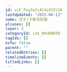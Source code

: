 ```yaml
---
id: xjF_PxqJaYiAC4zXV2lCN
lastUpdated: "2025-06-13"
name: 交子/千斯仓钞版
aliases: []
layer: 3
categoryId: cat_KRnRW8TN
tagIds: []
nsfw: false
parent: ""
relatedEntries: []
timelineEvents: []
titledLinks: []
---
```


